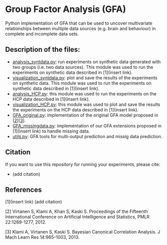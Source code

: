 # Group Factor Analysis (GFA)

Python implementation of GFA that can be used to uncover multivariate relationships between multiple data sources (e.g. brain and behaviour) in complete and incomplete data sets.

## Description of the files:
- [analysis_syntdata.py](analysis_syntdata.py): run experiments on synthetic data generated with two groups (i.e. two data sources). This module was used to run the experiments on synthetic data described in [1](insert link). 
- [visualization_syntdata.py](visualization_syntdata.py): plot and save the results of the experiments on synthetic data.
This module was used to run the experiments on synthetic data described in [1](insert link).
- [analysis_HCP.py](analysis_HCP.py): this module was used to run the experiments on the HCP data described in [1](insert link). 
- [visualization_HCP.py](visualization_HCP.py): this module was used to plot and save the results the experiments on the HCP data described in [1](insert link). 
- [GFA_original.py](models/GFA_original.py): implementation of the original GFA model proposed in [[2](http://proceedings.mlr.press/v22/virtanen12.html)][[3](https://www.jmlr.org/papers/v14/klami13a.html)].
- [GFA_missingdata.py](models/GFA_missingdata.py): implementation of our GFA extensions proposed in [1](insert link) to handle missing data.
- [utils.py](utils.py): GFA tools for multi-output prediction and missig data prediction.

## Citation
If you want to use this repository for running your experiments, please cite:
- (add citation)

## References
[1](insert link) (add citation)

[2] Virtanen S, Klami A, Khan S, Kaski S. Proceedings of the Fifteenth International Conference on Artificial Intelligence and Statistics, PMLR 22:1269-1277, 2012.

[3] Klami A, Virtanen S, Kaski S. Bayesian Canonical Correlation Analysis. J Mach Learn Res 14:965–1003, 2013.

